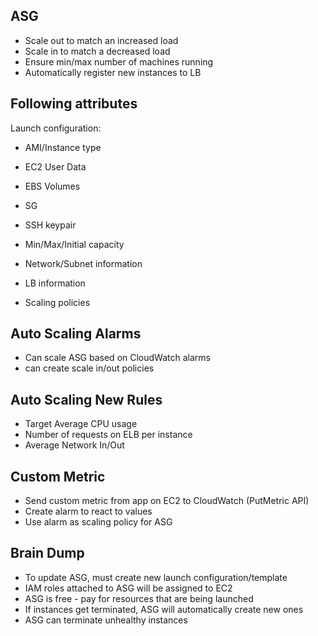 ## ASG

* Scale out to match an increased load
* Scale in to match a decreased load
* Ensure min/max number of machines running
* Automatically register new instances to LB

## Following attributes

Launch configuration:
  * AMI/Instance type
  * EC2 User Data
  * EBS Volumes
  * SG
  * SSH keypair

* Min/Max/Initial capacity
* Network/Subnet information
* LB information
* Scaling policies

## Auto Scaling Alarms

* Can scale ASG based on CloudWatch alarms
* can create scale in/out policies

## Auto Scaling New Rules

* Target Average CPU usage
* Number of requests on ELB per instance
* Average Network In/Out

## Custom Metric

* Send custom metric from app on EC2 to CloudWatch (PutMetric API)
* Create alarm to react to values
* Use alarm as scaling policy for ASG

## Brain Dump

* To update ASG, must create new launch configuration/template
* IAM roles attached to ASG will be assigned to EC2
* ASG is free - pay for resources that are being launched
* If instances get terminated, ASG will automatically create new ones
* ASG can terminate unhealthy instances